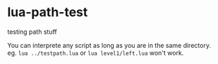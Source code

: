 # lua-path-test
testing path stuff

You can interprete any script as long as you are in the same directory.  
eg. `lua ../testpath.lua` or `lua level1/left.lua` won't work.
